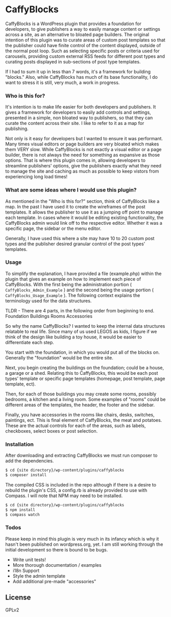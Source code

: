 # CaffyBlocks
CaffyBlocks is a WordPress plugin that provides a foundation for developers, to give publishers a way to easily manage content or settings across a site, as an alternative to bloated page builders. The original intention of this plugin was to curate areas of custom post templates so that the publisher could have finite control of the content displayed, outside of the normal post loop. Such as selecting specific posts or criteria used for carousels, providing custom external RSS feeds for different post types and curating posts displayed in sub-sections of post type templates.

If I had to sum it up in less than 7 words, it's a framework for building "blocks." Also, while CaffyBlocks has much of its base functionality, I do want to stress it is still, very much, a work in progress.

### Who is this for?
It's intention is to make life easier for both developers and publishers. It gives a framework for developers to easily add controls and settings, presented in a simple, non bloated way to publishers, so that they can curate the content across their site. I like to refer to it as a map for publishing.

Not only is it easy for developers but I wanted to ensure it was performant. Many times visual editors or page builders are very bloated which makes them VERY slow. While CaffyBlocks is not exactly a visual editor or a page builder, there is not always the need for something as expansive as those options. That is where this plugin comes in, allowing developers to streamline publishers' options, give the publishers exactly what they need to manage the site and caching as much as possible to keep vistors from experiencing long load times!

### What are some ideas where I would use this plugin?
As mentioned in the "Who is this for?" section, think of CaffyBlocks like a map. In the past I have used it to create the wireframes of the post templates. It allows the publisher to use it as a jumping off point to manage each template. In cases where it would be editing existing functionality, the CaffyBlocks admin would link off to the respective editor. Whether it was a specific page, the sidebar or the menu editor.

Generally, I have used this where a site may have 10 to 20 custom post types and the publisher desired granular control of the post types' templates.

### Usage

To simplify the explanation, I have provided a file (example.php) within the plugin that gives an example on how to implement each piece of CaffyBlocks. With the first being the administration portion ( `CaffyBlocks_Admin_Example` ) and the second being the usage portion ( `CaffyBlocks_Usage_Example` ). The following context explains the terminology used for the data structures.

TLDR - There are 4 parts, in the following order from beginning to end.
Foundation
Buildings
Rooms
Accessories

So why the name CaffyBlocks? I wanted to keep the internal data structures relatable to real life. Since many of us used LEGOS as kids, I figure if we think of the design like building a toy house, it would be easier to differentiate each step.

You start with the foundation, in which you would put all of the blocks on. Generally the "foundation" would be the entire site.

Next, you begin creating the buildings on the foundation; could be a house, a garage or a shed. Relating this to CaffyBlocks, this would be each post types' template or specific page templates (homepage, post template, page template, ect).

Then, for each of those buildings you may create some rooms, possibly bedrooms, a kitchen and a living room. Some examples of "rooms" could be different areas of the templates, the header, the footer and the sidebar.

Finally, you have accessories in the rooms like chairs, desks, switches, paintings, ect. This is final element of CaffyBlocks, the meat and potatoes. These are the actual controls for each of the areas, such as labels, checkboxes, select boxes or post selection.

### Installation

After downloading and extracting CaffyBlocks we must run composer to add the dependencies.

```sh
$ cd {site directory}/wp-content/plugins/caffyblocks
$ composer install
```

The compiled CSS is included in the repo although if there is a desire to rebuild the plugin's CSS, a config.rb is already provided to use with Compass. I will note that NPM may need to be installed.

```sh
$ cd {site directory}/wp-content/plugins/caffyblocks
$ npm install
$ compass watch
```

### Todos

Please keep in mind this plugin is very much in its infancy which is why it hasn't been published on wordpress.org, yet. I am still working through the initial development so there is bound to be bugs.

 - Write unit tests!
 - More thorough documentation / examples
 - i18n Support
 - Style the admin template
 - Add additional pre-made "accessories"

License
----
GPLv2

